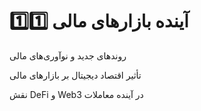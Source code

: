 # 1️⃣1️⃣ آینده بازارهای مالی

روندهای جدید و نوآوری‌های مالی

تأثیر اقتصاد دیجیتال بر بازارهای مالی

نقش DeFi و Web3 در آینده معاملات